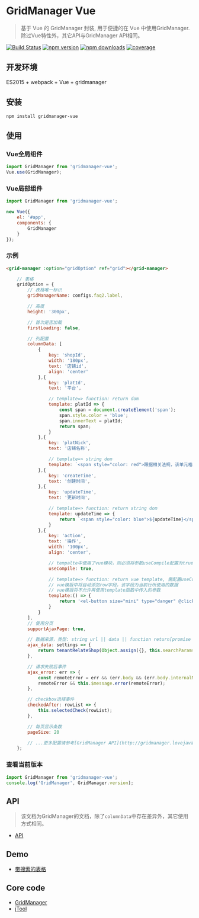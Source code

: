 # GridManager Vue
> 基于 Vue 的 GridManager 封装, 用于便捷的在 Vue 中使用GridManager. 除过Vue特性外，其它API与GridManager API相同。

[![Build Status](https://travis-ci.org/baukh789/GridManager.svg?branch=master&style=flat-square)](https://travis-ci.org/baukh789/GridManager)
[![npm version](https://img.shields.io/npm/v/gridmanager-vue.svg?style=flat-square)](https://www.npmjs.com/package/gridmanager-vue)
[![npm downloads](https://img.shields.io/npm/dt/gridmanager-vue.svg?style=flat-square)](https://www.npmjs.com/package/gridmanager-vue)
[![coverage](https://img.shields.io/codecov/c/github/baukh789/GridManager.svg?style=flat-square)](https://codecov.io/gh/baukh789/GridManager)

## 开发环境
ES2015 + webpack + Vue + gridmanager

## 安装
```
npm install gridmanager-vue
```

## 使用
### Vue全局组件
```javascript
import GridManager from 'gridmanager-vue';
Vue.use(GridManager);
```

### Vue局部组件
```javascript
import GridManager from 'gridmanager-vue';

new Vue({
    el: '#app',
    components: {
        GridManager
    }
});
```

### 示例
```html
<grid-manager :option="gridOption" ref="grid"></grid-manager>
```

```javascript
    // 表格
    gridOption = {
        // 表格唯一标识
        gridManagerName: configs.faq2.label,

        // 高度
        height: '300px',

        // 首次是否加载
        firstLoading: false,

        // 列配置
        columnData: [
            {
                key: 'shopId',
                width: '180px',
                text: '店铺id',
                align: 'center'
            },{
                key: 'platId',
                text: '平台',

                // template=> function: return dom
                template: platId => {
                    const span = document.createElement('span');
                    span.style.color = 'blue';
                    span.innerText = platId;
                    return span;
                }
            },{
                key: 'platNick',
                text: '店铺名称',

                // template=> string dom
                template: `<span style="color: red">跟据相关法规，该单元格被过滤</span>`
            },{
                key: 'createTime',
                text: '创建时间',
            },{
                key: 'updateTime',
                text: '更新时间',

                // template=> function: return string dom
                template: updateTime => {
                    return `<span style="color: blue">${updateTime}</span>`;
                }
            },{
                key: 'action',
                text: '操作',
                width: '100px',
                align: 'center',

                // tempalte中使用了vue模块，则必须将参数useCompile配置为true，否则vue模版将不会解析。
                useCompile: true,

                // template=> function: return vue template, 需配置useCompile=true
                // vue模版中将自动添加row字段，该字段为当前行所使用的数据
                // vue模版将不允许再使用template函数中传入的参数
                template:() => {
                    return '<el-button size="mini" type="danger" @click="delRelation(row)">解除绑定</el-button>';
                }
            }
        ],
        // 使用分页
        supportAjaxPage: true,

        // 数据来源，类型: string url || data || function return[promise || string url || data]
        ajax_data: settings => {
            return tenantRelateShop(Object.assign({}, this.searchParams, settings.pageData));
        },

        // 请求失败后事件
        ajax_error: err => {
            const remoteError = err && (err.body && (err.body.internalMessage || err.body.message || err.body.msg));
            remoteError && this.$message.error(remoteError);
        },

        // checkbox选择事件
        checkedAfter: rowList => {
            this.selectedCheck(rowList);
        },

        // 每页显示条数
        pageSize: 20

        // ...更多配置请参考[GridManager API](http://gridmanager.lovejavascript.com/api/index.html),
    };
```

### 查看当前版本

```javascript
import GridManager from 'gridmanager-vue';
console.log('GridManager', GridManager.version);
```

## API
> 该文档为GridManager的文档，除了`columnData`中存在差异外，其它使用方式相同。
- [API](http://gridmanager.lovejavascript.com/api/index.html)


## Demo
- [带搜索的表格](http://runjs.cn/code/f3ekkv5d{:target="_blank"})

## Core code
- [GridManager](https://github.com/baukh789/GridManager)
- [jTool](https://github.com/baukh789/jTool)
